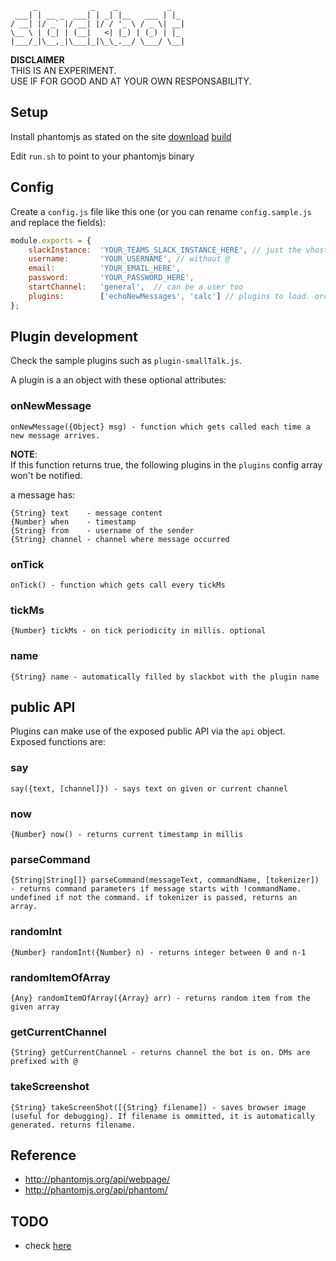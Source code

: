 	     _            _    _           _
	 ___| | __ _  ___| | _| |__   ___ | |_
	/ __| |/ _` |/ __| |/ / '_ \ / _ \| __|
	\__ \ | (_| | (__|   <| |_) | (_) | |_
	|___/_|\__,_|\___|_|\_\_.__/ \___/ \__|



**DISCLAIMER**  
THIS IS AN EXPERIMENT.  
USE IF FOR GOOD AND AT YOUR OWN RESPONSABILITY.



## Setup

Install phantomjs as stated on the site
[download](http://phantomjs.org/download.html)
[build](http://phantomjs.org/build.html)

Edit `run.sh` to point to your phantomjs binary



## Config

Create a `config.js` file like this one (or you can rename `config.sample.js` and replace the fields):

```javascript
module.exports = {
	slackInstance:  'YOUR_TEAMS_SLACK_INSTANCE_HERE', // just the vhost, not the whole domain
	username:       'YOUR_USERNAME', // without @
	email:          'YOUR_EMAIL_HERE',
	password:       'YOUR_PASSWORD_HERE',
	startChannel:   'general',  // can be a user too
	plugins:        ['echoNewMessages', 'calc'] // plugins to load. order is relevant
};
```



## Plugin development

Check the sample plugins such as `plugin-smallTalk.js`.

A plugin is a an object with these optional attributes:



### onNewMessage

	onNewMessage({Object} msg) - function which gets called each time a new message arrives.

**NOTE**:  
If this function returns true, the following plugins in the `plugins` config array won't be notified.

a message has:

	{String} text    - message content
	{Number} when    - timestamp
	{String} from    - username of the sender
	{String} channel - channel where message occurred


### onTick

	onTick() - function which gets call every tickMs


### tickMs

	{Number} tickMs - on tick periodicity in millis. optional


### name

	{String} name - automatically filled by slackbot with the plugin name



## public API

Plugins can make use of the exposed public API via the `api` object.  
Exposed functions are:


### say

	say({text, [channel]}) - says text on given or current channel


### now

	{Number} now() - returns current timestamp in millis


### parseCommand

	{String|String[]} parseCommand(messageText, commandName, [tokenizer]) - returns command parameters if message starts with !commandName. undefined if not the command. if tokenizer is passed, returns an array.


### randomInt

	{Number} randomInt({Number} n) - returns integer between 0 and n-1 


### randomItemOfArray

	{Any} randomItemOfArray({Array} arr) - returns random item from the given array


### getCurrentChannel

	{String} getCurrentChannel - returns channel the bot is on. DMs are prefixed with @


### takeScreenshot

	{String} takeScreenShot([{String} filename]) - saves browser image (useful for debugging). If filename is ommitted, it is automatically generated. returns filename.


## Reference

* http://phantomjs.org/api/webpage/
* http://phantomjs.org/api/phantom/



## TODO

* check [here](TODO.md)
